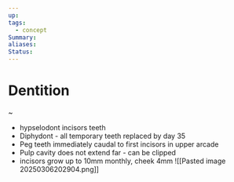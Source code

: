 ```yaml
---
up: 
tags:
  - concept
Summary: 
aliases: 
Status:
---
```

# Dentition
~
- hypselodont incisors teeth
- Diphydont - all temporary teeth replaced by day 35
- Peg teeth immediately caudal to first incisors in upper arcade
- Pulp cavity does not extend far - can be clipped
- incisors grow up to 10mm monthly, cheek 4mm
![[Pasted image 20250306202904.png]]